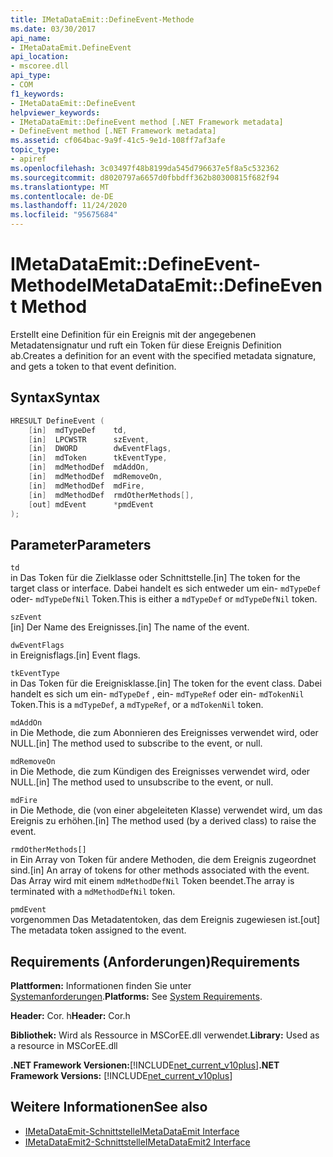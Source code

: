 ```yaml
---
title: IMetaDataEmit::DefineEvent-Methode
ms.date: 03/30/2017
api_name:
- IMetaDataEmit.DefineEvent
api_location:
- mscoree.dll
api_type:
- COM
f1_keywords:
- IMetaDataEmit::DefineEvent
helpviewer_keywords:
- IMetaDataEmit::DefineEvent method [.NET Framework metadata]
- DefineEvent method [.NET Framework metadata]
ms.assetid: cf064bac-9a9f-41c5-9e1d-108ff7af3afe
topic_type:
- apiref
ms.openlocfilehash: 3c03497f48b8199da545d796637e5f8a5c532362
ms.sourcegitcommit: d8020797a6657d0fbbdff362b80300815f682f94
ms.translationtype: MT
ms.contentlocale: de-DE
ms.lasthandoff: 11/24/2020
ms.locfileid: "95675684"
---
```

# <a name="imetadataemitdefineevent-method"></a><span data-ttu-id="d50da-102">IMetaDataEmit::DefineEvent-Methode</span><span class="sxs-lookup"><span data-stu-id="d50da-102">IMetaDataEmit::DefineEvent Method</span></span>

<span data-ttu-id="d50da-103">Erstellt eine Definition für ein Ereignis mit der angegebenen Metadatensignatur und ruft ein Token für diese Ereignis Definition ab.</span><span class="sxs-lookup"><span data-stu-id="d50da-103">Creates a definition for an event with the specified metadata signature, and gets a token to that event definition.</span></span>  
  
## <a name="syntax"></a><span data-ttu-id="d50da-104">Syntax</span><span class="sxs-lookup"><span data-stu-id="d50da-104">Syntax</span></span>  
  
```cpp  
HRESULT DefineEvent (
    [in]  mdTypeDef    td,
    [in]  LPCWSTR      szEvent,
    [in]  DWORD        dwEventFlags,
    [in]  mdToken      tkEventType,
    [in]  mdMethodDef  mdAddOn,
    [in]  mdMethodDef  mdRemoveOn,
    [in]  mdMethodDef  mdFire,
    [in]  mdMethodDef  rmdOtherMethods[],
    [out] mdEvent      *pmdEvent
);  
```  
  
## <a name="parameters"></a><span data-ttu-id="d50da-105">Parameter</span><span class="sxs-lookup"><span data-stu-id="d50da-105">Parameters</span></span>  

 `td`  
 <span data-ttu-id="d50da-106">in Das Token für die Zielklasse oder Schnittstelle.</span><span class="sxs-lookup"><span data-stu-id="d50da-106">[in] The token for the target class or interface.</span></span> <span data-ttu-id="d50da-107">Dabei handelt es sich entweder um ein- `mdTypeDef` oder- `mdTypeDefNil` Token.</span><span class="sxs-lookup"><span data-stu-id="d50da-107">This is either a `mdTypeDef` or `mdTypeDefNil` token.</span></span>  
  
 `szEvent`  
 <span data-ttu-id="d50da-108">[in] Der Name des Ereignisses.</span><span class="sxs-lookup"><span data-stu-id="d50da-108">[in] The name of the event.</span></span>  
  
 `dwEventFlags`  
 <span data-ttu-id="d50da-109">in Ereignisflags.</span><span class="sxs-lookup"><span data-stu-id="d50da-109">[in] Event flags.</span></span>  
  
 `tkEventType`  
 <span data-ttu-id="d50da-110">in Das Token für die Ereignisklasse.</span><span class="sxs-lookup"><span data-stu-id="d50da-110">[in] The token for the event class.</span></span> <span data-ttu-id="d50da-111">Dabei handelt es sich um ein- `mdTypeDef` , ein- `mdTypeRef` oder ein- `mdTokenNil` Token.</span><span class="sxs-lookup"><span data-stu-id="d50da-111">This is a `mdTypeDef`, a `mdTypeRef`, or a `mdTokenNil` token.</span></span>  
  
 `mdAddOn`  
 <span data-ttu-id="d50da-112">in Die Methode, die zum Abonnieren des Ereignisses verwendet wird, oder NULL.</span><span class="sxs-lookup"><span data-stu-id="d50da-112">[in] The method used to subscribe to the event, or null.</span></span>  
  
 `mdRemoveOn`  
 <span data-ttu-id="d50da-113">in Die Methode, die zum Kündigen des Ereignisses verwendet wird, oder NULL.</span><span class="sxs-lookup"><span data-stu-id="d50da-113">[in] The method used to unsubscribe to the event, or null.</span></span>  
  
 `mdFire`  
 <span data-ttu-id="d50da-114">in Die Methode, die (von einer abgeleiteten Klasse) verwendet wird, um das Ereignis zu erhöhen.</span><span class="sxs-lookup"><span data-stu-id="d50da-114">[in] The method used (by a derived class) to raise the event.</span></span>  
  
 `rmdOtherMethods[]`  
 <span data-ttu-id="d50da-115">in Ein Array von Token für andere Methoden, die dem Ereignis zugeordnet sind.</span><span class="sxs-lookup"><span data-stu-id="d50da-115">[in] An array of tokens for other methods associated with the event.</span></span> <span data-ttu-id="d50da-116">Das Array wird mit einem `mdMethodDefNil` Token beendet.</span><span class="sxs-lookup"><span data-stu-id="d50da-116">The array is terminated with a `mdMethodDefNil` token.</span></span>  
  
 `pmdEvent`  
 <span data-ttu-id="d50da-117">vorgenommen Das Metadatentoken, das dem Ereignis zugewiesen ist.</span><span class="sxs-lookup"><span data-stu-id="d50da-117">[out] The metadata token assigned to the event.</span></span>  
  
## <a name="requirements"></a><span data-ttu-id="d50da-118">Requirements (Anforderungen)</span><span class="sxs-lookup"><span data-stu-id="d50da-118">Requirements</span></span>  

 <span data-ttu-id="d50da-119">**Plattformen:** Informationen finden Sie unter [Systemanforderungen](../../get-started/system-requirements.md).</span><span class="sxs-lookup"><span data-stu-id="d50da-119">**Platforms:** See [System Requirements](../../get-started/system-requirements.md).</span></span>  
  
 <span data-ttu-id="d50da-120">**Header:** Cor. h</span><span class="sxs-lookup"><span data-stu-id="d50da-120">**Header:** Cor.h</span></span>  
  
 <span data-ttu-id="d50da-121">**Bibliothek:** Wird als Ressource in MSCorEE.dll verwendet.</span><span class="sxs-lookup"><span data-stu-id="d50da-121">**Library:** Used as a resource in MSCorEE.dll</span></span>  
  
 <span data-ttu-id="d50da-122">**.NET Framework Versionen:**[!INCLUDE[net_current_v10plus](../../../../includes/net-current-v10plus-md.md)]</span><span class="sxs-lookup"><span data-stu-id="d50da-122">**.NET Framework Versions:** [!INCLUDE[net_current_v10plus](../../../../includes/net-current-v10plus-md.md)]</span></span>  
  
## <a name="see-also"></a><span data-ttu-id="d50da-123">Weitere Informationen</span><span class="sxs-lookup"><span data-stu-id="d50da-123">See also</span></span>

- [<span data-ttu-id="d50da-124">IMetaDataEmit-Schnittstelle</span><span class="sxs-lookup"><span data-stu-id="d50da-124">IMetaDataEmit Interface</span></span>](imetadataemit-interface.md)
- [<span data-ttu-id="d50da-125">IMetaDataEmit2-Schnittstelle</span><span class="sxs-lookup"><span data-stu-id="d50da-125">IMetaDataEmit2 Interface</span></span>](imetadataemit2-interface.md)
